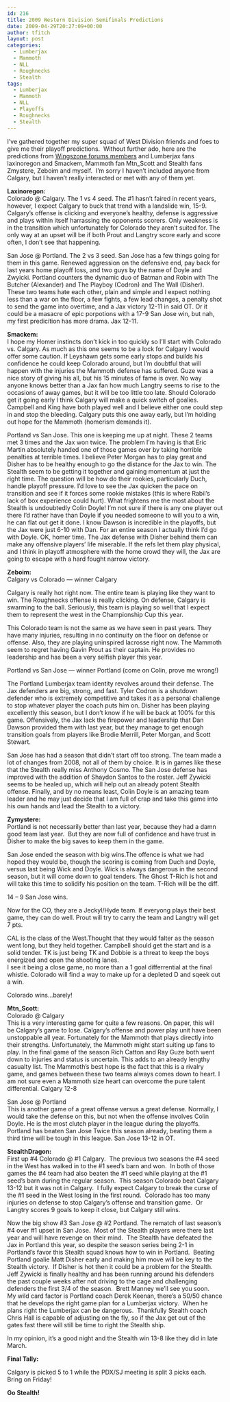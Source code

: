 ```yaml
---
id: 216
title: 2009 Western Division Semifinals Predictions
date: 2009-04-29T20:27:09+00:00
author: tfitch
layout: post
categories:
  - Lumberjax
  - Mammoth
  - NLL
  - Roughnecks
  - Stealth
tags:
  - Lumberjax
  - Mammoth
  - NLL
  - Playoffs
  - Roughnecks
  - Stealth
---
```

I&#8217;ve gathered together my super squad of West Division friends and foes to give me their playoff predictions.  Without further ado, here are the predictions from <a href="http://wingszone.com/nllmb/" target="_blank" rel="noopener noreferrer">Wingszone forums members</a> and Lumberjax fans laxinoregon and Smackem, Mammoth fan Mtn_Scott and Stealth fans Zmystere, Zeboim and myself.  I&#8217;m sorry I haven&#8217;t included anyone from Calgary, but I haven&#8217;t really interacted or met with any of them yet.

**Laxinoregon:**  
Colorado @ Calgary. The 1 vs 4 seed. The #1 hasn&#8217;t faired in recent years, however, I expect Calgary to buck that trend with a landslide win, 15-9. Calgary&#8217;s offense is clicking and everyone&#8217;s healthy, defense is aggressive and plays within itself harrassing the opponents scorers. Only weakness is in the transition which unfortunately for Colorado they aren&#8217;t suited for. The only way at an upset will be if both Prout and Langtry score early and score often, I don&#8217;t see that happening.

San Jose @ Portland. The 2 vs 3 seed. San Jose has a few things going for them in this game. Renewed aggression on the defensive end, pay back for last years home playoff loss, and two guys by the name of Doyle and Zwyicki. Portland counters the dynamic duo of Batman and Robin with The Butcher (Alexander) and The Playboy (Codron) and The Wall (Disher). These two teams hate each other, plain and simple and I expect nothing less than a war on the floor, a few fights, a few lead changes, a penalty shot to send the game into overtime, and a Jax victory 12-11 in said OT. Or it could be a masacre of epic porpotions with a 17-9 San Jose win, but nah, my first predicition has more drama. Jax 12-11.

**Smackem:**  
I hope my Homer instincts don&#8217;t kick in too quickly so I&#8217;ll start with Colorado vs. Calgary. As much as this one seems to be a lock for Calgary I would offer some caution. If Leyshawn gets some early stops and builds his confidence he could keep Colorado around, but I&#8217;m doubtful that will happen with the injuries the Mammoth defense has suffered. Guze was a nice story of giving his all, but his 15 minutes of fame is over. No way anyone knows better than a Jax fan how much Langtry seems to rise to the occasions of away games, but it will be too little too late. Should Colorado get it going early I think Calgary will make a quick switch of goalies. Campbell and King have both played well and I believe either one could step in and stop the bleeding. Calgary puts this one away early, but I&#8217;m holding out hope for the Mammoth (homerism demands it).

Portland vs San Jose. This one is keeping me up at night. These 2 teams met 3 times and the Jax won twice. The problem I&#8217;m having is that Eric Martin absolutely handed one of those games over by taking horrible penalties at terrible times. I believe Peter Morgan has to play great and Disher has to be healthy enough to go the distance for the Jax to win. The Stealth seem to be getting it together and gaining momentum at just the right time. The question will be how do their rookies, particularly Duch, handle playoff pressure. I&#8217;d love to see the Jax quicken the pace on transition and see if it forces some rookie mistakes (this is where Rabil&#8217;s lack of box experience could hurt). What frightens me the most about the Stealth is undoubtedly Colin Doyle! I&#8217;m not sure if there is any one player out there I&#8217;d rather have than Doyle if you needed someone to will you to a win, he can flat out get it done. I know Dawson is incredible in the playoffs, but the Jax were just 6-10 with Dan. For an entire season I actually think I&#8217;d go with Doyle. OK, homer time. The Jax defense with Disher behind them can make any offensive players&#8217; life miserable. If the refs let them play physical, and I think in playoff atmosphere with the home crowd they will, the Jax are going to escape with a hard fought narrow victory.

**Zeboim:**  
Calgary vs Colorado &#8212; winner Calgary

Calgary is really hot right now. The entire team is playing like they want to win. The Roughnecks offense is really clicking. On defense, Calgary is swarming to the ball. Seriously, this team is playing so well that I expect them to represent the west in the Championship Cup this year.

This Colorado team is not the same as we have seen in past years. They have many injuries, resulting in no continuity on the floor on defense or offense. Also, they are playing uninspired lacrosse right now. The Mammoth seem to regret having Gavin Prout as their captain. He provides no leadership and has been a very selfish player this year.

Portland vs San Jose &#8212; winner Portland (come on Colin, prove me wrong!)

The Portland Lumberjax team identity revolves around their defense. The Jax defenders are big, strong, and fast. Tyler Codron is a shutdown defender who is extremely competitive and takes it as a personal challenge to stop whatever player the coach puts him on. Disher has been playing excellently this season, but I don&#8217;t know if he will be back at 100% for this game. Offensively, the Jax lack the firepower and leadership that Dan Dawson provided them with last year, but they manage to get enough transition goals from players like Brodie Merrill, Peter Morgan, and Scott Stewart.

San Jose has had a season that didn&#8217;t start off too strong. The team made a lot of changes from 2008, not all of them by choice. It is in games like these that the Stealth really miss Anthony Cosmo. The San Jose defense has improved with the addition of Shaydon Santos to the roster. Jeff Zywicki seems to be healed up, which will help out an already potent Stealth offense. Finally, and by no means least, Colin Doyle is an amazing team leader and he may just decide that I am full of crap and take this game into his own hands and lead the Stealth to a victory.

**Zymystere:**  
Portland is not necessarily better than last year, because they had a damn good team last year.  But they are now full of confidence and have trust in Disher to make the big saves to keep them in the game.

San Jose ended the season with big wins.The offence is what we had hoped they would be, though the scoring is coming from Duch and Doyle, versus last being Wick and Doyle. Wick is always dangerous in the second season, but it will come down to goal tenders. The Ghost T-Rich is hot and will take this time to solidify his position on the team. T-Rich will be the diff.

14 &#8211; 9 San Jose wins.

Now for the CO, they are a Jeckyl/Hyde team. If everyong plays their best game, they can do well. Prout will try to carry the team and Langtry will get 7 pts.

CAL is the class of the West.Thought that they would falter as the season went long, but they held together. Campbell should get the start and is a solid tender. TK is just being TK and Dobbie is a threat to keep the boys energized and open the shooting lanes.  
I see it being a close game, no more than a 1 goal differrential at the final whistle. Colorado will find a way to make up for a depleted D and sqeek out a win.

Colorado wins&#8230;barely!

**Mtn_Scott:**  
Colorado @ Calgary  
This is a very interesting game for quite a few reasons. On paper, this will be Calgary&#8217;s game to lose. Calgary&#8217;s offense and power play unit have been unstoppable all year. Fortunately for the Mammoth that plays directly into their strengths. Unfortunately, the Mammoth might start suiting up fans to play. In the final game of the season Rich Catton and Ray Guze both went down to injuries and status is uncertain. This adds to an already lengthy casualty list. The Mammoth&#8217;s best hope is the fact that this is a rivalry game, and games between these two teams always comes down to heart. I am not sure even a Mammoth size heart can overcome the pure talent differential. Calgary 12-8

San Jose @ Portland  
This is another game of a great offense versus a great defense. Normally, I would take the defense on this, but not when the offense involves Colin Doyle. He is the most clutch player in the league during the playoffs. Portland has beaten San Jose Twice this season already, beating them a third time will be tough in this league. San Jose 13-12 in OT.

**StealthDragon:**  
First up #4 Colorado @ #1 Calgary.  The previous two seasons the #4 seed in the West has walked in to the #1 seed&#8217;s barn and won.  In both of those games the #4 team had also beaten the #1 seed while playing at the #1 seed&#8217;s barn during the regular season.  This season Colorado beat Calgary 13-12 but it was not in Calgary.  I fully expect Calgary to break the curse of the #1 seed in the West losing in the first round.  Colorado has too many injuries on defense to stop Calgary&#8217;s offense and transition game.  Or Langtry scores 9 goals to keep it close, but Calgary still wins.

Now the big show #3 San Jose @ #2 Portland. The rematch of last season&#8217;s #4 over #1 upset in San Jose.  Most of the Stealth players were there last year and will have revenge on their mind.  The Stealth have defeated the Jax in Portland this year, so despite the season series being 2-1 in Portland&#8217;s favor this Stealth squad knows how to win in Portland.  Beating Portland goalie Matt Disher early and making him move will be key to the Stealth victory.  If Disher is hot then it could be a problem for the Stealth.  Jeff Zywicki is finally healthy and has been running around his defenders the past couple weeks after not driving to the cage and challenging defenders the first 3/4 of the season.  Brett Manney we&#8217;ll see you soon.  
My wild card factor is Portland coach Derek Keenan, there&#8217;s a 50/50 chance that he develops the right game plan for a Lumberjax victory.  When he plans right the Lumberjax can be dangerous.  Thankfully Stealth coach Chris Hall is capable of adjusting on the fly, so if the Jax get out of the gates fast there will still be time to right the Stealth ship.

In my opinion, it&#8217;s a good night and the Stealth win 13-8 like they did in late March.

**Final Tally:**

Calgary is picked 5 to 1 while the PDX/SJ meeting is split 3 picks each.  Bring on Friday!

**Go Stealth!**
